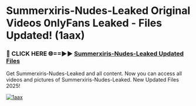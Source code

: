 # Summerxiris-Nudes-Leaked Original Videos 0nlyFans Leaked - Files Updated! (1aax)

<h3>🔴 CLICK HERE 🌐==►► <a href="https://tinyurl.com/yrmya6cz" rel="nofollow">Summerxiris-Nudes-Leaked Updated Files</a></h3>

Get Summerxiris-Nudes-Leaked and all content. Now you can access all videos and pictures of Summerxiris-Nudes-Leaked. New Updated Files 2025!

[![1aax](https://i.imgur.com/FMdXYCs.gif)](https://tinyurl.com/yrmya6cz)
